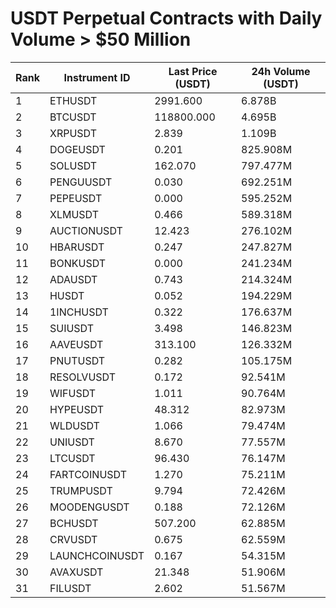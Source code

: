 # USDT Perpetual Contracts with Daily Volume > $50 Million

| Rank | Instrument ID | Last Price (USDT) | 24h Volume (USDT) |
|------|---------------|-------------------|-------------------|
| 1 | ETHUSDT | 2991.600 | 6.878B |
| 2 | BTCUSDT | 118800.000 | 4.695B |
| 3 | XRPUSDT | 2.839 | 1.109B |
| 4 | DOGEUSDT | 0.201 | 825.908M |
| 5 | SOLUSDT | 162.070 | 797.477M |
| 6 | PENGUUSDT | 0.030 | 692.251M |
| 7 | PEPEUSDT | 0.000 | 595.252M |
| 8 | XLMUSDT | 0.466 | 589.318M |
| 9 | AUCTIONUSDT | 12.423 | 276.102M |
| 10 | HBARUSDT | 0.247 | 247.827M |
| 11 | BONKUSDT | 0.000 | 241.234M |
| 12 | ADAUSDT | 0.743 | 214.324M |
| 13 | HUSDT | 0.052 | 194.229M |
| 14 | 1INCHUSDT | 0.322 | 176.637M |
| 15 | SUIUSDT | 3.498 | 146.823M |
| 16 | AAVEUSDT | 313.100 | 126.332M |
| 17 | PNUTUSDT | 0.282 | 105.175M |
| 18 | RESOLVUSDT | 0.172 | 92.541M |
| 19 | WIFUSDT | 1.011 | 90.764M |
| 20 | HYPEUSDT | 48.312 | 82.973M |
| 21 | WLDUSDT | 1.066 | 79.474M |
| 22 | UNIUSDT | 8.670 | 77.557M |
| 23 | LTCUSDT | 96.430 | 76.147M |
| 24 | FARTCOINUSDT | 1.270 | 75.211M |
| 25 | TRUMPUSDT | 9.794 | 72.426M |
| 26 | MOODENGUSDT | 0.188 | 72.126M |
| 27 | BCHUSDT | 507.200 | 62.885M |
| 28 | CRVUSDT | 0.675 | 62.559M |
| 29 | LAUNCHCOINUSDT | 0.167 | 54.315M |
| 30 | AVAXUSDT | 21.348 | 51.906M |
| 31 | FILUSDT | 2.602 | 51.567M |
